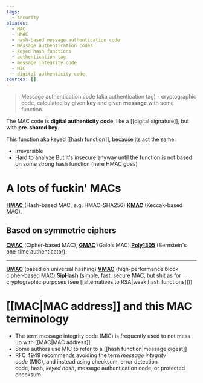 ```yaml
---
tags:
  - security
aliases:
  - MAC
  - HMAC
  - hash-based message authentication code
  - Message authentication codes
  - keyed hash functions
  - authentication tag
  - message integrity code
  - MIC
  - digital authenticity code
sources: []
---
```

> Message authentication code (aka authentication tag) - cryptographic code, calculated by given **key** and given **message** with some function. 

The MAC code is **digital authenticity code**, like a [[digital signature]], but with **pre-shared key**.

This function aka keyed [[hash function]], because its act the same:
- irreversible
- Hard to analyze
But it's insecure anyway until the function is not based on some strong hash function (here HMAC goes)

# A lots of fuckin' MACs
[**HMAC**](https://en.wikipedia.org/wiki/HMAC) (Hash-based MAC, e.g. HMAC-SHA256)
[**KMAC**](https://www.cryptosys.net/manapi/api_kmac.html) (Keccak-based MAC). 

## Based on **symmetric ciphers**
[**CMAC**](https://en.wikipedia.org/wiki/One-key_MAC) (Cipher-based MAC),
[**GMAC**](https://en.wikipedia.org/wiki/Galois/Counter_Mode) (Galois MAC) 
[**Poly1305**](https://en.wikipedia.org/wiki/Poly1305) (Bernstein's one-time authenticator). 

---
[**UMAC**](https://en.wikipedia.org/wiki/UMAC) (based on universal hashing)
[**VMAC**](https://en.wikipedia.org/wiki/VMAC) (high-performance block cipher-based MAC) 
[**SipHash**](https://en.wikipedia.org/wiki/SipHash) (simple, fast, secure MAC, but shit as for cryptographic purposes (see [[alternatives to RSA|weak hash functions]]))

# [[MAC|MAC address]] and this MAC terminology
- The term message integrity code (MIC) is frequently used to not mess up with [[MAC|MAC address]]
- Some authors use MIC to refer to a [[hash function|message digest]]
- RFC 4949 recommends avoiding the term _message integrity code_ (MIC), and instead using checksum, error detection code, hash, _keyed hash_, message authentication code, or protected checksum